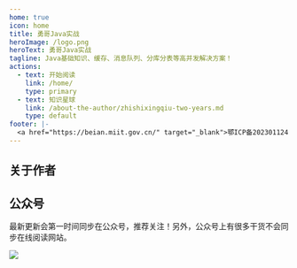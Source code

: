 ```yaml
---
home: true
icon: home
title: 勇哥Java实战
heroImage: /logo.png
heroText: 勇哥Java实战
tagline: Java基础知识、缓存、消息队列、分库分表等高并发解决方案！
actions:
  - text: 开始阅读
    link: /home/
    type: primary
  - text: 知识星球
    link: /about-the-author/zhishixingqiu-two-years.md
    type: default
footer: |-
  <a href="https://beian.miit.gov.cn/" target="_blank">鄂ICP备2023011240号-1</a> | 主题: <a href="https://vuepress-theme-hope.github.io/v2/" target="_blank">VuePress Theme Hope</a>
---
```


## 关于作者

<!--- [我曾经也是网瘾少年](./about-the-author/internet-addiction-teenager.md)-->
<!--- [害，毕业三年了！](./about-the-author/my-college-life.md)-->
<!--- [我的知识星球快 3 岁了！](./about-the-author/zhishixingqiu-two-years.md)-->
<!--- [坚持写技术博客六年了](./about-the-author/writing-technology-blog-six-years.md)-->

<!--## 知识星球-->

<!--对于准备面试的同学来说，强烈推荐我创建的一个纯粹的[Java 面试知识星球](./about-the-author/zhishixingqiu-two-years.md)，干货非常多，学习氛围也很不错！-->

<!--下面是星球提供的部分服务（点击下方图片即可获取知识星球的详细介绍）：-->

<!--[![星球服务](https://oss.javaguide.cn/xingqiu/xingqiufuwu.png)](./about-the-author/zhishixingqiu-two-years.md)-->

## 公众号

最新更新会第一时间同步在公众号，推荐关注！另外，公众号上有很多干货不会同步在线阅读网站。

![](https://javayong.cn/pics/zhihu/gongzhonghao.webp)

